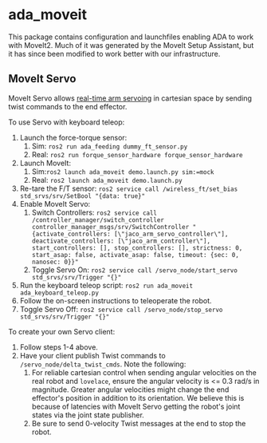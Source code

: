 # ada_moveit

This package contains configuration and launchfiles enabling ADA to work with MoveIt2. Much of it was generated by the MoveIt Setup Assistant, but it has since been modified to work better with our infrastructure.

## MoveIt Servo

MoveIt Servo allows [real-time arm servoing](https://moveit.picknik.ai/humble/doc/examples/realtime_servo/realtime_servo_tutorial.html) in cartesian space by sending twist commands to the end effector. 

To use Servo with keyboard teleop:
1. Launch the force-torque sensor:
    1. Sim: `ros2 run ada_feeding dummy_ft_sensor.py`
    2. Real: `ros2 run forque_sensor_hardware forque_sensor_hardware`
2. Launch MoveIt:
    1. Sim:`ros2 launch ada_moveit demo.launch.py sim:=mock`
    2. Real: `ros2 launch ada_moveit demo.launch.py`
3. Re-tare the F/T sensor: `ros2 service call /wireless_ft/set_bias std_srvs/srv/SetBool "{data: true}"`
4. Enable MoveIt Servo:
    1. Switch Controllers: `ros2 service call /controller_manager/switch_controller controller_manager_msgs/srv/SwitchController "{activate_controllers: [\"jaco_arm_servo_controller\"], deactivate_controllers: [\"jaco_arm_controller\"], start_controllers: [], stop_controllers: [], strictness: 0, start_asap: false, activate_asap: false, timeout: {sec: 0, nanosec: 0}}"`
    2. Toggle Servo On: `ros2 service call /servo_node/start_servo std_srvs/srv/Trigger "{}"`
5. Run the keyboard teleop script: `ros2 run ada_moveit ada_keyboard_teleop.py`
6. Follow the on-screen instructions to teleoperate the robot.
7. Toggle Servo Off: `ros2 service call /servo_node/stop_servo std_srvs/srv/Trigger "{}"`

To create your own Servo client:
1. Follow steps 1-4 above.
2. Have your client publish Twist commands to `/servo_node/delta_twist_cmds`. Note the following:
    1. For reliable cartesian control when sending angular velocities on the real robot and `lovelace`, ensure the angular velocity is <= 0.3 rad/s in magnitude. Greater angular velocities might change the end effector's position in addition to its orientation. We believe this is because of latencies with MoveIt Servo getting the robot's joint states via the joint state publisher.
    2. Be sure to send 0-velocity Twist messages at the end to stop the robot.
